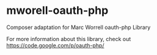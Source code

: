 mworell-oauth-php
=================

Composer adaptation for Marc Worrell oauth-php Library

For more information about this library, check out https://code.google.com/p/oauth-php/
